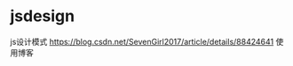 <!--
 * @Author: your name
 * @Date: 2020-04-28 08:03:10
 * @LastEditTime: 2020-04-28 09:09:38
 * @LastEditors: your name
 * @Description: In User Settings Edit
 * @FilePath: \lesson1d:\code\jsdesign\README.md
 -->
# jsdesign
js设计模式
https://blog.csdn.net/SevenGirl2017/article/details/88424641  使用博客